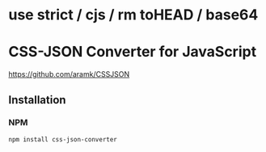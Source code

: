 # use strict / cjs / rm toHEAD / base64
# CSS-JSON Converter for JavaScript

https://github.com/aramk/CSSJSON

## Installation

### NPM
```bash
npm install css-json-converter
```
